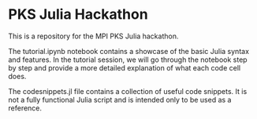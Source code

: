 # PKS Julia Hackathon

This is a repository for the MPI PKS Julia hackathon.

The tutorial.ipynb notebook contains a showcase of the basic Julia syntax and features.
In the tutorial session, we will go through the notebook step by step and 
provide a more detailed explanation of what each code cell does.

The codesnippets.jl file contains a collection of useful code snippets. 
It is not a fully functional Julia script and is intended only to be used as a reference.
